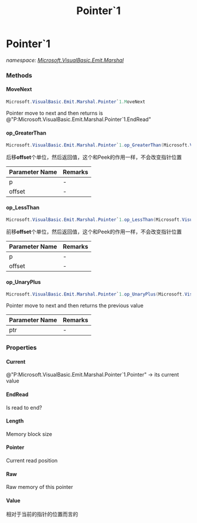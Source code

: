 ﻿---
title: Pointer`1
---

# Pointer`1
_namespace: [Microsoft.VisualBasic.Emit.Marshal](N-Microsoft.VisualBasic.Emit.Marshal.html)_





### Methods

#### MoveNext
```csharp
Microsoft.VisualBasic.Emit.Marshal.Pointer`1.MoveNext
```
Pointer move to next and then returns is @"P:Microsoft.VisualBasic.Emit.Marshal.Pointer`1.EndRead"

#### op_GreaterThan
```csharp
Microsoft.VisualBasic.Emit.Marshal.Pointer`1.op_GreaterThan(Microsoft.VisualBasic.Emit.Marshal.Pointer{`0},System.Int32)
```
后移**offset**个单位，然后返回值，这个和Peek的作用一样，不会改变指针位置

|Parameter Name|Remarks|
|--------------|-------|
|p|-|
|offset|-|


#### op_LessThan
```csharp
Microsoft.VisualBasic.Emit.Marshal.Pointer`1.op_LessThan(Microsoft.VisualBasic.Emit.Marshal.Pointer{`0},System.Int32)
```
前移**offset**个单位，然后返回值，这个和Peek的作用一样，不会改变指针位置

|Parameter Name|Remarks|
|--------------|-------|
|p|-|
|offset|-|


#### op_UnaryPlus
```csharp
Microsoft.VisualBasic.Emit.Marshal.Pointer`1.op_UnaryPlus(Microsoft.VisualBasic.Emit.Marshal.Pointer{`0})
```
Pointer move to next and then returns the previous value

|Parameter Name|Remarks|
|--------------|-------|
|ptr|-|



### Properties

#### Current
@"P:Microsoft.VisualBasic.Emit.Marshal.Pointer`1.Pointer" -> its current value
#### EndRead
Is read to end?
#### Length
Memory block size
#### Pointer
Current read position
#### Raw
Raw memory of this pointer
#### Value
相对于当前的指针的位置而言的
